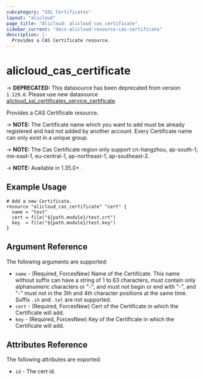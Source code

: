 ```yaml
---
subcategory: "SSL Certificates"
layout: "alicloud"
page_title: "Alicloud: alicloud_cas_certificate"
sidebar_current: "docs-alicloud-resource-cas-certificate"
description: |-
  Provides a CAS Certificate resource.
---
```


# alicloud\_cas\_certificate

-> **DEPRECATED:**  This datasource has been deprecated from version `1.129.0`. Please use new datasource [alicloud_ssl_certificates_service_certificate](https://www.terraform.io/docs/providers/alicloud/r/ssl_certificates_service_certificate).

Provides a CAS Certificate resource.

-> **NOTE:** The Certificate name which you want to add must be already registered and had not added by another account. Every Certificate name can only exist in a unique group.

-> **NOTE:** The Cas Certificate region only support cn-hangzhou, ap-south-1, me-east-1, eu-central-1, ap-northeast-1, ap-southeast-2.

-> **NOTE:** Available in 1.35.0+ .

## Example Usage

```
# Add a new Certificate.
resource "alicloud_cas_certificate" "cert" {
  name = "test"
  cert = file("${path.module}/test.crt")
  key  = file("${path.module}/test.key")
}
```
## Argument Reference

The following arguments are supported:

* `name` - (Required, ForcesNew) Name of the Certificate. This name without suffix can have a string of 1 to 63 characters, must contain only alphanumeric characters or "-", and must not begin or end with "-", and "-" must not in the 3th and 4th character positions at the same time. Suffix `.sh` and `.tel` are not supported.
* `cert` - (Required, ForcesNew) Cert of the Certificate in which the Certificate will add.
* `key` - (Required, ForcesNew) Key of the Certificate in which the Certificate will add.


## Attributes Reference

The following attributes are exported:

* `id` - The cert id.
